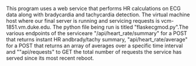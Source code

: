 This program uses a web service that performs HR calculations on ECG data along with bradycardia and tachycardia detection. The virtual machine host where our final server is running and servicing requests is vcm-1851.vm.duke.edu. The python file being run is titled "flaskecgmod.py".The various endpoints of the serviceare "/api/heart_rate/summary" for a POST that returns instant HR andbrady/tachy summary, "api/heart_rate/average" for a POST that returns an array of averages over a specific time interval and ""api/requests" to GET the total number of requests the service has served since its most recent reboot. 

